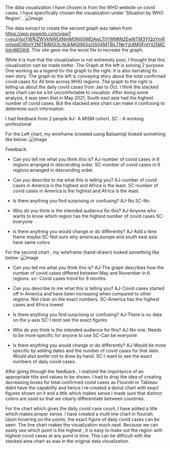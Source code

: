 The data visualization I have chosen is from the WHO website on covid cases. I have specifically chosen the visualization under 'Situation by WHO Region' .
![image](https://user-images.githubusercontent.com/92895925/140662813-c1631520-8eb6-427c-84e3-af60e140e464.png)

The data extract to create the second graph was taken from https://app.powerbi.com/view?r=eyJrIjoiYWRiZWVkNWUtNmM0Ni00MDAwLTljYWMtN2EwNTM3YjQzYmRmIiwidCI6ImY2MTBjMGI3LWJkMjQtNGIzOS04MTBiLTNkYzI4MGFmYjU5MCIsImMiOjh9. This site gave me the excel file to recreate the graph.

While it is true that the visualization is not extremely poor, I thought that this visualization can be made better .The Graph at the left is solving 2 purpose. One working as a legend for the graph to the right. It is also narrating its own story. The graph to the left is conveying story about the total confirmed covid cases for All time across WHO regions. The graph to the right is telling us about the daily covid cases from Jan to Oct. I think the stacked area chart can be a bit uncomfortable to visualize. After doing some analysis, it was seen that in May 2021, South east asia had the highest number of covid cases. But the stacked area chart can make it confusing to determine such information. 

I had feedback from 2 people AJ- A MISM cohort. SC - A working professional

For the Left chart, my wireframe (created using Balsamiq) looked something like below:
![image](https://user-images.githubusercontent.com/92895925/140663002-3990dc4a-65b7-451c-b2a1-6783a41ef3f3.png)

Feedback:
- Can you tell me what you think this is?
 AJ-number of covid cases in 6 regions arranged in descending order.
 SC-number of covid cases in 6 regions arranged in descending order.

- Can you describe to me what this is telling you?
AJ-number of covid cases in America is the highest and Africa is the least.
SC-number of covid cases in America is the highest and Africa is the least.

- Is there anything you find surprising or confusing?
AJ-No
SC-No
- Who do you think is the intended audience for this?
AJ-Anyone who wants to know which region has the highest number of covid cases
SC-everyone

- Is there anything you would change or do differently?
AJ-Add a time frame maybe
SC-Not sure why americas,europe and south east asia have same colors

For the second chart , my wireframe (hand-drawn) looked something like below: 
![image](https://user-images.githubusercontent.com/92895925/140663037-7d212f88-170e-4117-a3c4-d5fb9740943a.png)

- Can you tell me what you think this is?
AJ-The graph describes how the number of covid cases differed between May and November in 6 regions.
sc- Covid cases trend for 6 months

- Can you describe to me what this is telling you?
AJ-Covid cases started off in America and have been increasing when compared to other regions. Not clear on the exact numbers.
SC-America has the highest cases and Africa lowest

- Is there anything you find surprising or confusing?
AJ-There is no data on the y-axis
SC-I dont see the exact figures 

- Who do you think is the intended audience for this?
AJ-No one. Needs to be more specific for anyone to use
SC-Can be everyone

- Is there anything you would change or do differently?
AJ-Would be more specific by adding dates and the number of covid cases for that date. Would also prefer not to draw by hand.
SC-I want to see the exact numbers of daily covid cases.

After going through the feedback , I realized the importance of an appropriate title and values to be shown. I had to drop the idea of creating decreasing boxes for total confirmed covid cases as Flourish or Tableau didnt have the capability and hence I re-created a donut chart with exact figures shown on it and a title which makes sense.I made sure that distinct colors are used so that we clearly differentiate between countries.

<div class="flourish-embed flourish-chart" data-src="visualisation/7757515"><script src="https://public.flourish.studio/resources/embed.js"></script></div>

For the chart which gives the daily covid case count, I have added a title which makes proper sense. I have created a multi line chart in flourish. Upon hovering on the points, the exact figure of daily covid cases can be seen. The line chart makes the visualization much neat. Because we can easily see which point is the highest , it is easy to make out the region with highest covid cases at any point in time. This can be difficult with the stacked area chart as was in the original data visualization.
<div class="flourish-embed flourish-chart" data-src="visualisation/7758120"><script src="https://public.flourish.studio/resources/embed.js"></script></div>

